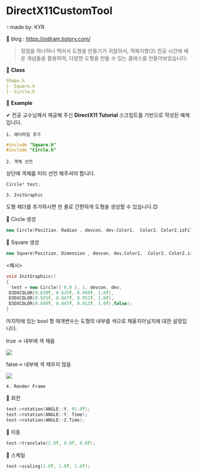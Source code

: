 # DirectX11CustomTool

✨made by:  KYR

💖 blog : https://odlram.tistory.com/

> 정점을 하나하나 찍어서 도형을 만들기가 귀찮아서, 객체지향(2) 전공 시간에 배운 개념들을 활용하여, 다양한 도형을 만들 수 있는 클래스를 만들어보았습니다.



🤍 **Class**

```yaml
Shape.h
|- Square.h
|- Circle.h
```



🤍 **Example**

✔ 전공 교수님께서 제공해 주신 **DirectX11 Tutorial** 스크립트를 기반으로 작성된 예제입니다.

`1. 헤더파일 추가`

```c++
#include "Square.h"
#include "Circle.h"
```



`2. 객체 선언`

상단에 객체를 미리 선언 해주셔야 합니다.

```c++
Circle* test;
```



`3. InitGraphic`

도형 헤더를 추가하시면 한 줄로 간편하게 도형을 생성할 수 있습니다.😊

📌 Circle 생성

```c++
new Circle(Position, Radian , devcon, dev,Color1,  Color2, Color2,isFilled);
```

📌 Square 생성

```c++
new Square(Position, Dimension , devcon, dev,Color1,  Color2, Color2,isFilled);
```

<예시>

```c++
void InitGraphics()
{   
  test = new Circle({ 0,0 }, 1, devcon, dev,
 D3DXCOLOR(0.839f, 0.635f, 0.909f, 1.0f), 
 D3DXCOLOR(0.925f, 0.847f, 0.952f, 1.0f),
 D3DXCOLOR(0.898f, 0.847f, 0.913f, 1.0f),false);
}
```

마지막에 있는 bool 형 매개변수는 도형의 내부를 색으로 채울지아닐지에 대한 설정입니다.

true -> 내부에 색 채움

<img src="https://user-images.githubusercontent.com/63442636/141048219-8d9b98a6-8d52-407e-9e34-63e2292af50c.gif"/>

false-> 내부에 색 채우지 않음

<img src="https://user-images.githubusercontent.com/63442636/141047962-10377082-034f-4f0a-ab96-7eae9528bd73.gif"/>



`4. Render Frame`

📌 회전

```c++
test->rotation(ANGLE::Y, 91.0f);
test->rotation(ANGLE::Y, Time);
test->rotation(ANGLE::Z,Time);
```

📌 이동

```c++
test->translate(2.0f, 0.0f, 0.0f);
```



📌 스케일

```c++
test->scaling(1.0f, 1.0f, 1.0f);
```

